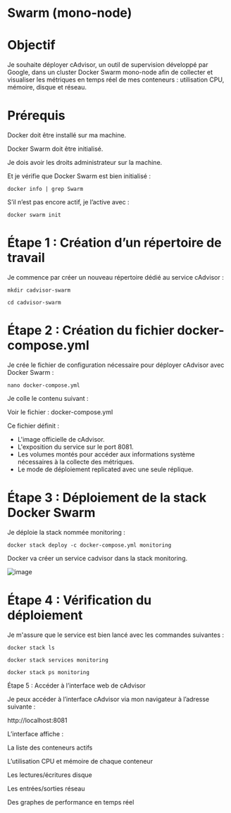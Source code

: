 # Swarm (mono-node)

# Objectif

Je souhaite déployer cAdvisor, un outil de supervision développé par Google, dans un cluster Docker Swarm mono-node afin de collecter et visualiser les métriques en temps réel de mes conteneurs : utilisation CPU, mémoire, disque et réseau.

# Prérequis

Docker doit être installé sur ma machine.

Docker Swarm doit être initialisé.

Je dois avoir les droits administrateur sur la machine.

Et je vérifie que Docker Swarm est bien initialisé :

`docker info | grep Swarm`

S’il n’est pas encore actif, je l’active avec :

`docker swarm init`

# Étape 1 : Création d’un répertoire de travail

Je commence par créer un nouveau répertoire dédié au service cAdvisor :

`mkdir cadvisor-swarm`

`cd cadvisor-swarm`

# Étape 2 : Création du fichier docker-compose.yml

Je crée le fichier de configuration nécessaire pour déployer cAdvisor avec Docker Swarm :

`nano docker-compose.yml`

Je colle le contenu suivant :

Voir le fichier : docker-compose.yml

Ce fichier définit :

- L'image officielle de cAdvisor.
- L'exposition du service sur le port 8081.
- Les volumes montés pour accéder aux informations système nécessaires à la collecte des métriques.
- Le mode de déploiement replicated avec une seule réplique.

# Étape 3 : Déploiement de la stack Docker Swarm

Je déploie la stack nommée monitoring :

`docker stack deploy -c docker-compose.yml monitoring`

Docker va créer un service cadvisor dans la stack monitoring.

![image](https://github.com/user-attachments/assets/5809434d-fa88-474e-ba06-d52965309daf)


# Étape 4 : Vérification du déploiement

Je m'assure que le service est bien lancé avec les commandes suivantes :

`docker stack ls`

`docker stack services monitoring`

`docker stack ps monitoring`

Étape 5 : Accéder à l’interface web de cAdvisor

Je peux accéder à l’interface cAdvisor via mon navigateur à l’adresse suivante :

http://localhost:8081

L’interface affiche :

La liste des conteneurs actifs

L’utilisation CPU et mémoire de chaque conteneur

Les lectures/écritures disque

Les entrées/sorties réseau

Des graphes de performance en temps réel


